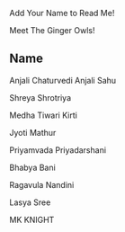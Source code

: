 

Add Your Name to Read Me!

Meet The Ginger Owls!

## Name
Anjali Chaturvedi
Anjali Sahu

Shreya Shrotriya

Medha Tiwari 
Kirti

Jyoti Mathur

Priyamvada Priyadarshani

Bhabya Bani

Ragavula Nandini

Lasya Sree

MK KNIGHT
